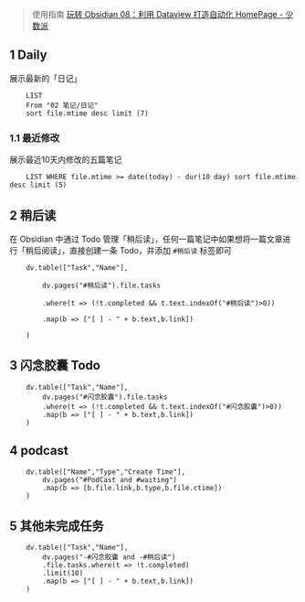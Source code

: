 > 使用指南 [玩转 Obsidian 08：利用 Dataview 打造自动化 HomePage - 少数派](https://client.sspai.com/post/73958)
## 1 Daily
展示最新的「日记」

```dataview
	LIST
	From "02 笔记/日记"
	sort file.mtime desc limit (7)
```

### 1.1 最近修改
展示最近10天内修改的五篇笔记

```dataview
	LIST WHERE file.mtime >= date(today) - dur(10 day) sort file.mtime desc limit (5)
```

## 2 稍后读
在 Obsidian 中通过 Todo 管理「稍后读」，任何一篇笔记中如果想将一篇文章进行「稍后阅读」，直接创建一条 Todo，并添加 `#稍后读` 标签即可

```dataviewjs
	dv.table(["Task","Name"],

		dv.pages("#稍后读").file.tasks

		.where(t => (!t.completed && t.text.indexOf("#稍后读")>0))

		.map(b => ["[ ] - " + b.text,b.link])

	)
```

## 3 闪念胶囊 Todo
```dataviewjs
	dv.table(["Task","Name"],
		dv.pages("#闪念胶囊").file.tasks
		.where(t => (!t.completed && t.text.indexOf("#闪念胶囊")>0))
		.map(b => ["[ ] - " + b.text,b.link])
	)
```

## 4 podcast
```dataviewjs
	dv.table(["Name","Type","Create Time"],
		dv.pages("#PodCast and #waiting")
		.map(b => [b.file.link,b.type,b.file.ctime])
	)
```

## 5 其他未完成任务
```dataviewjs
	dv.table(["Task","Name"],
		dv.pages("-#闪念胶囊 and -#稍后读")
		.file.tasks.where(t => !t.completed)
		.limit(10)
		.map(b => ["[ ] - " + b.text,b.link])
	)
```


